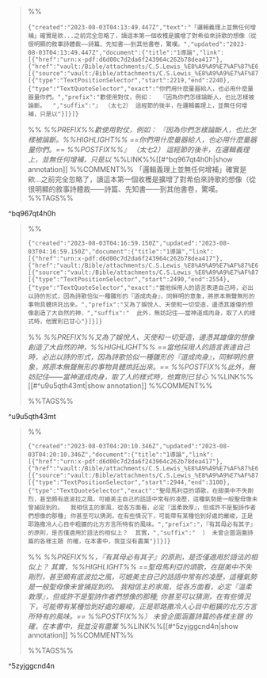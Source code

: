 
>%%
>```annotation-json
>{"created":"2023-08-03T04:13:49.447Z","text":"「邏輯義理上並無任何增補」確實是欸...之前完全忽略了，讀這本第一個收穫是擴增了對希伯來詩歌的想像（從很明顯的敘事詩體裁——詩篇、先知書——到其他書卷，驚嘆。","updated":"2023-08-03T04:13:49.447Z","document":{"title":"1導論","link":[{"href":"urn:x-pdf:d6d00c7d2da6f243964c262b78dea417"},{"href":"vault:/Bible/attachments/C.S.Lewis_%E8%A9%A9%E7%AF%87%E6%93%B7%E6%80%9D.pdf"}],"documentFingerprint":"d6d00c7d2da6f243964c262b78dea417"},"uri":"vault:/Bible/attachments/C.S.Lewis_%E8%A9%A9%E7%AF%87%E6%93%B7%E6%80%9D.pdf","target":[{"source":"vault:/Bible/attachments/C.S.Lewis_%E8%A9%A9%E7%AF%87%E6%93%B7%E6%80%9D.pdf","selector":[{"type":"TextPositionSelector","start":2219,"end":2240},{"type":"TextQuoteSelector","exact":"你們用什麼量器給人，也必用什麼量器量你們。","prefix":"歡使用對仗，例如：  『因為你們怎樣論斷人，也比怎樣被論斷。  ","suffix":"』 （太七2） 這經節的後半，在邏輯義理上，並無任何增補，只是以"}]}]}
>```
>%%
>*%%PREFIX%%歡使用對仗，例如：  『因為你們怎樣論斷人，也比怎樣被論斷。%%HIGHLIGHT%% ==你們用什麼量器給人，也必用什麼量器量你們。== %%POSTFIX%%』 （太七2） 這經節的後半，在邏輯義理上，並無任何增補，只是以*
>%%LINK%%[[#^bq967qt4h0h|show annotation]]
>%%COMMENT%%
>「邏輯義理上並無任何增補」確實是欸...之前完全忽略了，讀這本第一個收穫是擴增了對希伯來詩歌的想像（從很明顯的敘事詩體裁——詩篇、先知書——到其他書卷，驚嘆。
>%%TAGS%%
>
^bq967qt4h0h


>%%
>```annotation-json
>{"created":"2023-08-03T04:16:59.150Z","updated":"2023-08-03T04:16:59.150Z","document":{"title":"1導論","link":[{"href":"urn:x-pdf:d6d00c7d2da6f243964c262b78dea417"},{"href":"vault:/Bible/attachments/C.S.Lewis_%E8%A9%A9%E7%AF%87%E6%93%B7%E6%80%9D.pdf"}],"documentFingerprint":"d6d00c7d2da6f243964c262b78dea417"},"uri":"vault:/Bible/attachments/C.S.Lewis_%E8%A9%A9%E7%AF%87%E6%93%B7%E6%80%9D.pdf","target":[{"source":"vault:/Bible/attachments/C.S.Lewis_%E8%A9%A9%E7%AF%87%E6%93%B7%E6%80%9D.pdf","selector":[{"type":"TextPositionSelector","start":2490,"end":2554},{"type":"TextQuoteSelector","exact":"當他採用人的語言表達自己時，必出以詩的形式，因為詩歌恰似一種雛形的『道成肉身』，同鮮明的意象，將原本無聲無形的事物具體烘託出來。","prefix":"又為了娛悅人、天使和一切受造，邊憑其雄偉的想像創造了大自然的神，","suffix":"  此外，無妨記住——當神道成肉身，取了人的樣式時，他實則已甘心"}]}]}
>```
>%%
>*%%PREFIX%%又為了娛悅人、天使和一切受造，邊憑其雄偉的想像創造了大自然的神，%%HIGHLIGHT%% ==當他採用人的語言表達自己時，必出以詩的形式，因為詩歌恰似一種雛形的『道成肉身』，同鮮明的意象，將原本無聲無形的事物具體烘託出來。== %%POSTFIX%%此外，無妨記住——當神道成肉身，取了人的樣式時，他實則已甘心*
>%%LINK%%[[#^u9u5qth43mt|show annotation]]
>%%COMMENT%%
>
>%%TAGS%%
>
^u9u5qth43mt


>%%
>```annotation-json
>{"created":"2023-08-03T04:20:10.346Z","updated":"2023-08-03T04:20:10.346Z","document":{"title":"1導論","link":[{"href":"urn:x-pdf:d6d00c7d2da6f243964c262b78dea417"},{"href":"vault:/Bible/attachments/C.S.Lewis_%E8%A9%A9%E7%AF%87%E6%93%B7%E6%80%9D.pdf"}],"documentFingerprint":"d6d00c7d2da6f243964c262b78dea417"},"uri":"vault:/Bible/attachments/C.S.Lewis_%E8%A9%A9%E7%AF%87%E6%93%B7%E6%80%9D.pdf","target":[{"source":"vault:/Bible/attachments/C.S.Lewis_%E8%A9%A9%E7%AF%87%E6%93%B7%E6%80%9D.pdf","selector":[{"type":"TextPositionSelector","start":2944,"end":3100},{"type":"TextQuoteSelector","exact":"聖母馬利亞的頌歌，在甜美中不失剛烈，甚至頗有底波拉之風，可媲美主自己的話語中常有的凌歷，這種氣勢是一般聖母像未曾捕捉到的。  我相信主的家風，從各方面看，必定『溫柔敦厚』，但或許不是聖詩作者們想像的那種; 你甚至可以猜測，在有些情況下，可能帶有某種恰到好處的嚴峻，正是耶路撒冷人心目中粗獷的北方方言所特有的風味。","prefix":"，『有其母必有其子』的原則，是否僅適用於語法的相似上？  其實，","suffix":"  ） 未曾企圖涵蓋詩篇的各樣主題 的確，在本書中，我並沒有盡業"}]}]}
>```
>%%
>*%%PREFIX%%，『有其母必有其子』的原則，是否僅適用於語法的相似上？  其實，%%HIGHLIGHT%% ==聖母馬利亞的頌歌，在甜美中不失剛烈，甚至頗有底波拉之風，可媲美主自己的話語中常有的凌歷，這種氣勢是一般聖母像未曾捕捉到的。  我相信主的家風，從各方面看，必定『溫柔敦厚』，但或許不是聖詩作者們想像的那種; 你甚至可以猜測，在有些情況下，可能帶有某種恰到好處的嚴峻，正是耶路撒冷人心目中粗獷的北方方言所特有的風味。== %%POSTFIX%%） 未曾企圖涵蓋詩篇的各樣主題 的確，在本書中，我並沒有盡業*
>%%LINK%%[[#^5zyjggcnd4n|show annotation]]
>%%COMMENT%%
>
>%%TAGS%%
>
^5zyjggcnd4n
